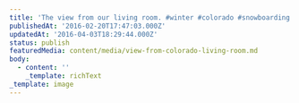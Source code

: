```yaml
---
title: 'The view from our living room. #winter #colorado #snowboarding #pumped'
publishedAt: '2016-02-20T17:47:03.000Z'
updatedAt: '2016-04-03T18:29:44.000Z'
status: publish
featuredMedia: content/media/view-from-colorado-living-room.md
body:
  - content: ''
    _template: richText
_template: image
---
```


